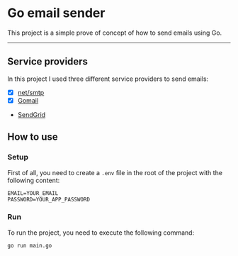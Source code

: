 # Go email sender

This project is a simple prove of concept of how to send emails using Go.

--- 

## Service providers

In this project I used three different service providers to send emails:

- [x] [net/smtp](https://pkg.go.dev/net/smtp)
- [x] [Gomail](https://pkg.go.dev/gopkg.in/gomail.v2)
- [SendGrid](https://sendgrid.com/en-us)

## How to use

### Setup

First of all, you need to create a `.env` file in the root of the project 
with the following content:

```env
EMAIL=YOUR_EMAIL
PASSWORD=YOUR_APP_PASSWORD
```

### Run

To run the project, you need to execute the following command:

```bash
go run main.go
```

